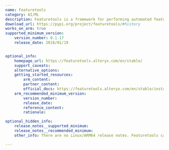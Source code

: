 ```yaml
---
name: Featuretools
category: AI/ML
description: Featuretools is a framework for performing automated feature engineering, by transforming temporal and relational datasets into feature matrices for machine learning.
download_url: https://pypi.org/project/featuretools/#history
works_on_arm: true
supported_minimum_version:
    version_number: 0.1.17
    release_date: 2018/01/19


optional_info:
    homepage_url: https://featuretools.alteryx.com/en/stable/
    support_caveats:
    alternative_options:
    getting_started_resources:
        arm_content:
        partner_content:
        official_docs: https://featuretools.alteryx.com/en/stable/install.html
    arm_recommended_minimum_version:
        version_number:
        release_date:
        reference_content:
        rationale:

optional_hidden_info:
    release_notes__supported_minimum:
    release_notes__recommended_minimum:
    other_info: There are no Linux/ARM64 release notes. Featuretools can be installed via pip and python3 from version 0.1.17 onwards.

---
```

